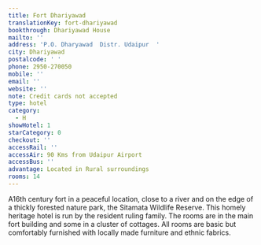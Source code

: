 ```yaml
---
title: Fort Dhariyawad
translationKey: fort-dhariyawad
bookthrough: Dhariyawad House
mailto: ''
address: 'P.O. Dharyawad  Distr. Udaipur  '
city: Dhariyawad
postalcode: ' '
phone: 2950-270050
mobile: ''
email: ''
website: ''
note: Credit cards not accepted
type: hotel
category:
  - H
showHotel: 1
starCategory: 0
checkout: ''
accessRail: ''
accessAir: 90 Kms from Udaipur Airport
accessBus: ''
advantage: Located in Rural surroundings
rooms: 14
---
```

A16th century fort in a peaceful location, close to a river and on the edge of a thickly forested  nature park, the Sitamata Wildlife Reserve. This homely heritage hotel is run by the resident ruling family. The rooms are in the main fort building and some in a cluster of cottages. All rooms are basic but comfortably furnished with locally made furniture and ethnic fabrics.